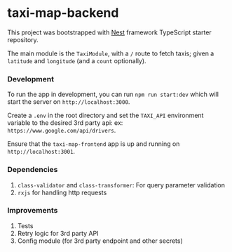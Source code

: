 # taxi-map-backend
This project was bootstrapped with [Nest](https://github.com/nestjs/nest) framework TypeScript starter repository.

The main module is the `TaxiModule`, with a `/` route to fetch taxis; given a `latitude` and `longitude` (and a `count` optionally).

### Development
To run the app in development, you can run `npm run start:dev` which will start the server on `http://localhost:3000`.

Create a `.env` in the root directory and set the `TAXI_API` environment variable to the desired 3rd party api: ex: `https://www.google.com/api/drivers`.

Ensure that the `taxi-map-frontend` app is up and running on `http://localhost:3001`.


### Dependencies
1. `class-validator` and `class-transformer`: For query parameter validation
2. `rxjs` for handling http requests


### Improvements
1. Tests
2. Retry logic for 3rd party API
3. Config module (for 3rd party endpoint and other secrets)

